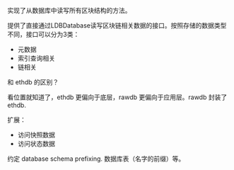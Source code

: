 实现了从数据库中读写所有区块结构的方法。

提供了直接通过LDBDatabase读写区块链相关数据的接口。按照存储的数据类型不同，接口可以分为3类：

* 元数据
* 索引查询相关
* 链相关

和 ethdb 的区别？

看位置就知道了，ethdb 更偏向于底层，rawdb 更偏向于应用层。rawdb 封装了 ethdb.

扩展：

* 访问快照数据
* 访问状态数据

约定 database schema prefixing. 数据库表（名字的前缀）等。



